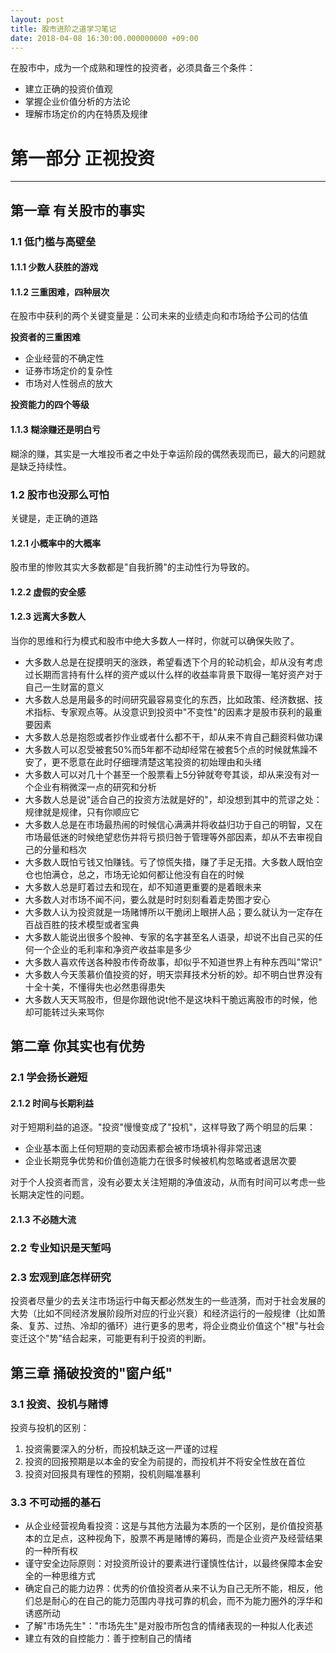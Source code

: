 ```yaml
---
layout: post
title: 股市进阶之道学习笔记
date: 2018-04-08 16:30:00.000000000 +09:00
---
```


在股市中，成为一个成熟和理性的投资者，必须具备三个条件：
+ 建立正确的投资价值观
+ 掌握企业价值分析的方法论
+ 理解市场定价的内在特质及规律

# 第一部分 正视投资
---

## 第一章 有关股市的事实

### 1.1 低门槛与高壁垒

#### 1.1.1 少数人获胜的游戏

#### 1.1.2 三重困难，四种层次
在股市中获利的两个关键变量是：公司未来的业绩走向和市场给予公司的估值

**投资者的三重困难**
+ 企业经营的不确定性
+ 证券市场定价的复杂性
+ 市场对人性弱点的放大

**投资能力的四个等级**

#### 1.1.3 糊涂赚还是明白亏
糊涂的赚，其实是一大堆投币者之中处于幸运阶段的偶然表现而已，最大的问题就是缺乏持续性。


### 1.2 股市也没那么可怕
关键是，走正确的道路

#### 1.2.1 小概率中的大概率
股市里的惨败其实大多数都是"自我折腾"的主动性行为导致的。

#### 1.2.2 虚假的安全感

#### 1.2.3 远离大多数人
当你的思维和行为模式和股市中绝大多数人一样时，你就可以确保失败了。
+ 大多数人总是在捉摸明天的涨跌，希望看透下个月的轮动机会，却从没有考虑过长期而言持有什么样的资产或以什么样的收益率背景下取得一笔好资产对于自己一生财富的意义
+ 大多数人总是用最多的时间研究最容易变化的东西，比如政策、经济数据、技术指标、专家观点等。从没意识到投资中"不变性"的因素才是股市获利的最重要因素
+ 大多数人总是抱怨或者抄作业或者什么都不干，却从来不肯自己翻资料做功课
+ 大多数人可以忍受被套50%而5年都不动却经常在被套5个点的时候就焦躁不安了，更不愿意在此时仔细理清楚这笔投资的初始理由和头绪
+ 大多数人可以对几十个甚至一个股票看上5分钟就夸夸其谈，却从来没有对一个企业有稍微深一点的研究和分析
+ 大多数人总是说"适合自己的投资方法就是好的"，却没想到其中的荒谬之处：规律就是规律，只有你顺应它
+ 大多数人总是在市场最热闹的时候信心满满并将收益归功于自己的明智，又在市场最低迷的时候绝望悲伤并将亏损归咎于管理等外部因素，却从不去审视自己的分量和档次
+ 大多数人既怕亏钱又怕赚钱。亏了惊慌失措，赚了手足无措。大多数人既怕空仓也怕满仓，总之，市场无论如何都让他没有自在的时候
+ 大多数人总是盯着过去和现在，却不知道更重要的是着眼未来
+ 大多数人对市场不闻不问，要么就是时时刻刻看着走势图才安心
+ 大多数人认为投资就是一场赌博所以干脆闭上眼拼人品；要么就认为一定存在百战百胜的技术模型或者宝典
+ 大多数人能说出很多个股神、专家的名字甚至名人语录，却说不出自己买的任何一个企业的毛利率和净资产收益率是多少
+ 大多数人喜欢传送各种股市传奇故事，却似乎不知道世界上有种东西叫"常识"
+ 大多数人今天羡慕价值投资的好，明天崇拜技术分析的妙。却不明白世界没有十全十美，不懂得失也必然患得患失
+ 大多数人天天骂股市，但是你跟他说t他不是这块料干脆远离股市的时候，他却可能转过头来骂你


## 第二章 你其实也有优势

### 2.1 学会扬长避短

#### 2.1.2 时间与长期利益
对于短期利益的追逐。"投资"慢慢变成了"投机"，这样导致了两个明显的后果：
+ 企业基本面上任何短期的变动因素都会被市场填补得非常迅速
+ 企业长期竞争优势和价值创造能力在很多时候被机构忽略或者退居次要

对于个人投资者而言，没有必要太关注短期的净值波动，从而有时间可以考虑一些长期决定性的问题。

#### 2.1.3 不必随大流

### 2.2 专业知识是天堑吗

### 2.3 宏观到底怎样研究
投资者尽量少的去关注市场运行中每天都必然发生的一些涟漪，而对于社会发展的大势（比如不同经济发展阶段所对应的行业兴衰）和经济运行的一般规律（比如萧条、复苏、过热、冷却的循环）进行更多的思考，将企业商业价值这个"根"与社会变迁这个"势"结合起来，可能更有利于投资的判断。


## 第三章 捅破投资的"窗户纸"

### 3.1 投资、投机与赌博
投资与投机的区别：
1. 投资需要深入的分析，而投机缺乏这一严谨的过程
2. 投资的回报预期是以本金的安全为前提的，而投机并不将安全性放在首位
3. 投资对回报具有理性的预期，投机则瞄准暴利


### 3.3 不可动摇的基石
+ 从企业经营视角看投资：这是与其他方法最为本质的一个区别，是价值投资基本的立足点，这种视角下，股票不再是赌博的筹码，而是企业资产及经营结果的一种所有权
+ 谨守安全边际原则：对投资所设计的要素进行谨慎性估计，以最终保障本金安全的一种思维方式
+ 确定自己的能力边界：优秀的价值投资者从来不认为自己无所不能，相反，他们总是耐心的在自己的能力范围内寻找可靠的机会，而不为能力圈外的浮华和诱惑所动
+ 了解"市场先生"："市场先生"是对股市所包含的情绪表现的一种拟人化表述
+ 建立有效的自控能力：善于控制自己的情绪


